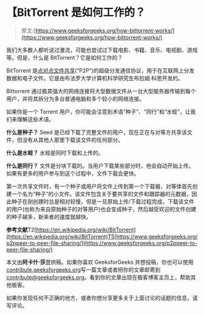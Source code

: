 # 【BitTorrent 是如何工作的？

> 原文:[https://www.geeksforgeeks.org/how-bittorrent-works/](https://www.geeksforgeeks.org/how-bittorrent-works/)

我们大多数人都听说过激流，可能也尝试过下载电影、书籍、音乐、电视剧、游戏等。但是，什么是 BitTorrent？它是如何工作的？

BitTorrent 是[点对点文件共享](https://www.geeksforgeeks.org/p2ppeer-to-peer-file-sharing/)(“P2P”)的超级分发通信协议，用于在互联网上分发数据和电子文件。它是由布法罗大学计算机科学研究生布拉姆·科恩开发的。

Bittorrent 通过极其强大的网络连接将大型数据文件从一台大型服务器传输到每个用户，并将其拆分为多台普通电脑和多个较小的网络连接。

如果你是一个 Torrent 用户，你可能会注意到术语“种子”、“同行”和“水蛭”，让我们来理解这些术语。

**什么是种子？**
Seed 是已经下载了完整文件的用户，现在正在与对等方共享该文件，但没有从其他人那里下载该文件的任何部分。

**什么是水蛭？**
水蛭是同时下载和上传的。

**什么是同行？**
文件是分块下载的。当用户下载某些部分时，他会自动开始上传。如果有更多的用户参与到这个过程中，文件下载会更快。

第一次共享文件时，有一个种子或用户将文件上传到第一个下载器，对等体首先创建一个名为“种子”的小文件。该文件包含关于要共享的文件和跟踪器的元数据，因此种子在刚创建时总是相对较慢，但是一旦原始上传/下载过程完成，下载该文件的用户(也称为来自原始种子的对等用户)也会变成种子，然后越受欢迎的文件创建的种子越多，新来者的速度就越快。

**参考文献**T2[https://en.wikipedia.org/wiki/BitTorrent](https://en.wikipedia.org/wiki/BitTorrent)T5[https://www.geeksforgeeks.org/p2ppeer-to-peer-file-sharing/](https://www.geeksforgeeks.org/p2ppeer-to-peer-file-sharing/)

本文由**阿卡什·莎兰**供稿。如果你喜欢 GeeksforGeeks 并想投稿，你也可以使用[contribute.geeksforgeeks.org](http://www.contribute.geeksforgeeks.org)写一篇文章或者把你的文章邮寄到 contribute@geeksforgeeks.org。看到你的文章出现在极客博客主页上，帮助其他极客。

如果你发现任何不正确的地方，或者你想分享更多关于上面讨论的话题的信息，请写评论。